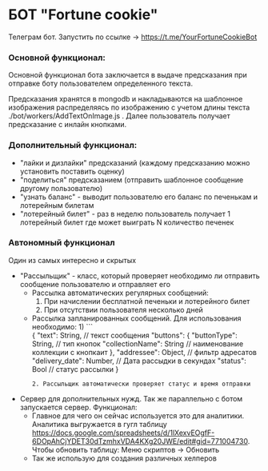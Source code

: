 # БОТ "Fortune cookie"
Телеграм бот. Запустить по ссылке -> https://t.me/YourFortuneCookieBot

### Основной функционал:
Основной функционал бота заключается в выдаче предсказания при отправке боту пользователем определенного текста.

Предсказания хранятся в mongodb и накладываются на шаблонное изображения распределяясь по изображению с учетом длины текста ./bot/workers/AddTextOnImage.js . Далее пользователь получает предсказание с инлайн кнопками.

### Дополнительный функционал:
- "лайки и дизлайки" предсказаний (каждому предсказанию можно установить поставить оценку)
- "поделиться" предсказанием (отправить шаблонное сообщение другому пользователю)
- "узнать баланс" - выводит пользователю его баланс по печенькам и лотерейным билетам
- "лотерейный билет" - раз в неделю пользователь получает 1 лотерейный билет где может выиграть N количество печенек

### Автономный функционал
Один из самых интересно и скрытых

- "Рассыльщик" - класс, который проверяет необходимо ли отправить сообщение пользователю и отправляет его
    * Рассылка автоматических регулярных сообщений:
        1) При начислении бесплатной печеньки и лотерейного билет
        2) При отсутствии пользователя несколько дней
    * Рассылка запланированных сообщений. Для использования необходимо:
        1) 
           ```   
            {
                "text": String, // текст сообщения
                "buttons": {
                    "buttonType": String, // тип кнопок
                    "collectionName": String // наименование коллекции с кнопкаит
                },
                "addressee": Object, // фильтр адресатов
                "delivery_date": Number, // Дата рассыдки в секундах
                "status": Bool // статус рассылки
            } 
         ```
        2. Рассыльщик автоматически проверяет статус и время отправки
- Сервер для дополнительных нужд. Так же параллельно с ботом запускается сервер. Функционал:
    * Главное для чего он сейчас используется это для аналитики. Аналитика выгружается в гугл таблицу https://docs.google.com/spreadsheets/d/1lXexvEOgfF-6DOpAhCjYDET30dTzmhxVDA4KXg20JWE/edit#gid=771004730. 
    Чтобы обновить таблицу: Меню скриптов -> Обновить
    * Так же использую для создания различных хелперов
    
